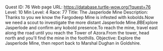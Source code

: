 Quest ID: 76
Web page URL: https://database.turtle-wow.org/?quest=76
Level: 10
Min Level: 4
Race: 77
Title: The Jasperlode Mine
Description: Thanks to you we know the Fargodeep Mine is infested with kobolds.Now we need a scout to investigate the more distant Jasperlode Mine.$B$BExplore Jasperlode and confirm any kobold presence.To reach the mine, travel east along the road until you reach the Tower of Azora.From the tower, head north and you'll find the mine in the foothills.
Objective: Explore the Jasperlode Mine, then report back to Marshal Dughan in Goldshire.
